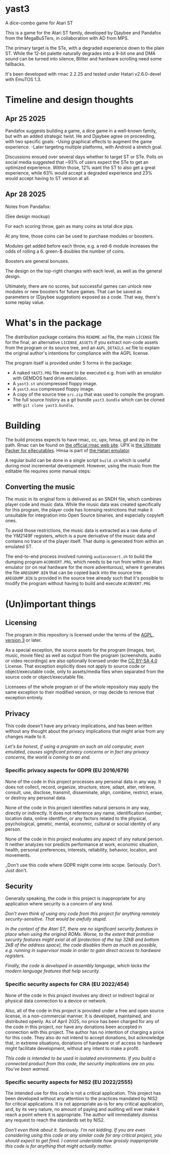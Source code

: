 # yast3
A dice-combo game for Atari ST

This is a game for the Atari ST family, developed by Djaybee and
Pandafox from the MegaBuSTers, in collaboration with AD from MPS.

The primary target is the STe, with a degraded experience down
to the plain ST. While the 12-bit palette naturally degrades into
a 9-bit one and DMA sound can be turned into silence, Blitter and
hardware scrolling need some fallbacks.

It's been developed with rmac 2.2.25 and tested under Hatari
v2.6.0-devel with EmuTOS 1.3.

# Timeline and design thoughts

## Apr 25 2025
Pandafox suggests building a game, a dice game in
a well-known family, but with an added strategic twist.
He and Djaybee agree on proceeding, with two specific goals:
-Using graphical effects to augment the game experience.
-Later targeting multiple platforms, with Android a stretch goal.

Discussions ensued over several days whether to target ST or STe.
Polls on social media suggested that ~93% of users expect the STe
to get an optimized experience. Within those, 12% want the ST to
also get a great experience, while 63% would accept a degraded
experience and 23% would accept having to ST version at all.

## Apr 28 2025
Notes from Pandafox:

(See design mockup)

For each scoring throw, gain as many coins as total dice pips.

At any time, those coins can be used to purchase modules
or boosters.

Modules get added before each throw, e.g. a red-6 module
increases the odds of rolling a 6. green-$ doubles the number
of coins.

Boosters are general bonuses.

The design on the top-right changes with each level, as well
as the general design.

Ultimately, there are no scores, but successful games can unlock
new modules or new boosters for future games. That can be saved
as parameters or (Djaybee suggestion) exposed as a code. That
way, there's some replay value.


# What's in the package

The distribution package contains this `README.md` file, the main
`LICENSE` file for the final, an alternative `LICENSE_ASSETS`
if you extract non-code assets from the program or its source tree,
and an `AGPL_DETAILS.md` file to explain the original author's
intentions for compliance with the AGPL license.

The program itself is provided under 5 forms in the package:
* A naked `YAST3.PRG` file meant to be executed e.g. from with
an emulator with GEMDOS hard drive emulation.
* A `yast3.st` uncompressed floppy image.
* A `yast3.msa` compressed floppy image.
* A copy of the source tree `src.zip` that was used to compile
the program.
* The full source history as a git bundle `yast3.bundle` which
can be cloned with `git clone yast3.bundle`.

# Building

The build process expects to have
rmac, cc, upx, hmsa, git and zip in the path.
Rmac can be found on [the official rmac web site](https://rmac.is-slick.com/).
UPX is [the Ultimate Packer for eXecutables](https://upx.github.io/).
Hmsa is part of [the Hatari emulator](http://hatari.tuxfamily.org/).

A regular build can be done in a single script `build.sh` which is
useful during most incremental development. However, using the music
from the editable file requires some manual steps:

## Converting the music

The music in its original form is delivered as an SNDH file, which
combines player code and music data. While the music data was created
specifically for this program, the player code has licensing restrictions
that make it unsuitable for integration into Open Source binaries, and
especially copyleft ones.

To avoid those restrictions, the music data is extracted as a raw
dump of the YM2149F registers, which is a pure derivative of the
music data and contains no trace of the player itself. That dump
is generated from within an emulated ST.

The end-to-end process involved running `audioconvert.sh` to build
the dumping program `ACONVERT.PRG`, which needs to be run from within
an Atari emulator (or on real hardware for the more adventurous),
where it generates the file `AREGDUMP.BIN` that can be copied back
into the source tree. `AREGDUMP.BIN` is provided in the source
tree already such that it's possible to modify the program without
having to build and execute `ACONVERT.PRG`

# (Un)important things

## Licensing

The program in this repository is licensed under the terms of the
[AGPL, version 3](https://www.gnu.org/licenses/agpl-3.0.en.html)
or later.

As a special exception, the source assets for the program (images, text,
music, movie files) as well as output from the program (screenshots,
audio or video recordings) are also optionally licensed under the
[CC BY-SA 4.0](https://creativecommons.org/licenses/by-sa/4.0/)
License. That exception explicitly does not apply to source code or
object/executable code, only to assets/media files when separated
from the source code or object/executable file.

Licensees of the whole program or of the whole repository may apply
the same exception to their modified version, or may decide to
remove that exception entirely.

## Privacy

This code doesn't have any privacy implications, and has been
written without any thought about the privacy implications
that might arise from any changes made to it.

_Let's be honest, if using a program on such an old computer,
even emulated, causes significant privacy concerns or in
fact any privacy concerns, the world is coming to an end._

### Specific privacy aspects for GDPR (EU 2016/679)

None of the code in this project processes any personal data
in any way. It does not collect, record, organize, structure,
store, adapt, alter, retrieve, consult, use, disclose, transmit,
disseminate, align, combine, restrict, erase, or destroy any
personal data.

None of the code in this project identifies natural persons
in any way, directly or indirectly. It does not reference
any name, identification number, location data, online
identifier, or any factors related to the physical, psychological,
genetic, mental, economic, cultural or social identity of
any person.

None of the code in this project evaluates any aspect of
any natural person. It neither analyzes nor predicts performance
at work, economic situation, health, personal preferences,
interests, reliability, behavior, location, and movements.

_Don't use this code where GDPR might come into scope.
Seriously. Don't. Just don't.

## Security

Generally speaking, the code in this project is inappropriate
for any application where security is a concern of any kind.

_Don't even think of using any code from this project for
anything remotely security-sensitive. That would be awfully
stupid._

_In the context of the Atari ST, there are no significant
security features in place when using the original ROMs.
Worse, to the extent that primitive security features might
exist at all (protection of the top 32kB and bottom 2kB of
the address space), the code disables them as much as possible,
e.g. running in supervisor mode in order to gain direct
access to hardware registers._

_Finally, the code is developed in assembly language, which
lacks the modern language features that help security._

### Specific security aspects for CRA (EU 2022/454)

None of the code in this project involves any direct or indirect
logical or physical data connection to a device or network.

Also, all of the code in this project is provided under a free
and open source license, in a non-commercial manner. It is
developed, maintained, and distributed openly. As of April
2025, no price has been charged for any of the code in this
project, nor have any donations been accepted in connection
with this project. The author has no intention of charging a
price for this code. They also do not intend to accept donations,
but acknowledge that, in extreme situations, donations of
hardware or of access to hardware might facilitate development,
without any intent to make a profit.

_This code is intended to be used in isolated environments.
If you build a connected product from this code, the security
implications are on you. You've been warned._

### Specific security aspects for NIS2 (EU 2022/2555)

The intended use for this code is not a critical application.
This project has been developed without any attention to the
practices mandated by NIS2 for critical applications.
It is not appropriate as-is for any critical application, and,
by its very nature, no amount of paying and auditing will
ever make it reach a point where it is appropriate.
The author will immediately dismiss any request to reach the
standards set by NIS2.

_Don't even think about it. Seriously. I'm not kidding. If you
are even considering using this code or any similar code for any
critical project, you should expect to get fired.
I cannot understate how grossly inappropriate this code is for
anything that might actually matter._
